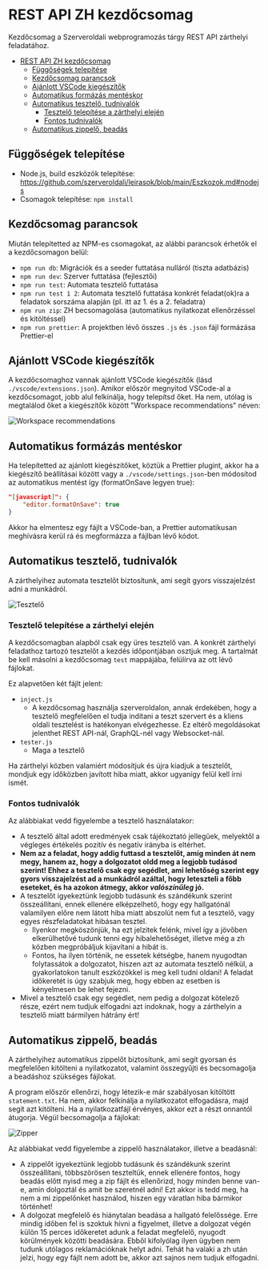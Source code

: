# REST API ZH kezdőcsomag

Kezdőcsomag a Szerveroldali webprogramozás tárgy REST API zárthelyi feladatához.

- [REST API ZH kezdőcsomag](#rest-api-zh-kezdőcsomag)
  - [Függőségek telepítése](#függőségek-telepítése)
  - [Kezdőcsomag parancsok](#kezdőcsomag-parancsok)
  - [Ajánlott VSCode kiegészítők](#ajánlott-vscode-kiegészítők)
  - [Automatikus formázás mentéskor](#automatikus-formázás-mentéskor)
  - [Automatikus tesztelő, tudnivalók](#automatikus-tesztelő-tudnivalók)
    - [Tesztelő telepítése a zárthelyi elején](#tesztelő-telepítése-a-zárthelyi-elején)
    - [Fontos tudnivalók](#fontos-tudnivalók)
  - [Automatikus zippelő, beadás](#automatikus-zippelő-beadás)

## Függőségek telepítése

- Node.js, build eszközök telepítése: https://github.com/szerveroldali/leirasok/blob/main/Eszkozok.md#nodejs
- Csomagok telepítése: `npm install`

## Kezdőcsomag parancsok

Miután telepítetted az NPM-es csomagokat, az alábbi parancsok érhetők el a kezdőcsomagon belül:

- `npm run db`: Migrációk és a seeder futtatása nulláról (tiszta adatbázis)
- `npm run dev`: Szerver futtatása (fejlesztői)
- `npm run test`: Automata tesztelő futtatása
- `npm run test 1 2`: Automata tesztelő futtatása konkrét feladat(ok)ra a feladatok sorszáma alapján (pl. itt az 1. és a 2. feladatra)
- `npm run zip`: ZH becsomagolása (automatikus nyilatkozat ellenőrzéssel és kitöltéssel)
- `npm run prettier`: A projektben lévő összes `.js` és `.json` fájl formázása Prettier-el

## Ajánlott VSCode kiegészítők

A kezdőcsomaghoz vannak ajánlott VSCode kiegészítők (lásd `./vscode/extensions.json`). Amikor először megnyitod VSCode-al a kezdőcsomagot, jobb alul felkínálja, hogy telepítsd őket. Ha nem, utólag is megtalálod őket a kiegészítők között "Workspace recommendations" néven:

![Workspace recommendations](https://i.imgur.com/NVjs2RX.png)
## Automatikus formázás mentéskor

Ha telepítetted az ajánlott kiegészítőket, köztük a Prettier plugint, akkor ha a kiegészítő beállításai között vagy a `./vscode/settings.json`-ben módosítod az automatikus mentést így (formatOnSave legyen true):

```json
"[javascript]": {
    "editor.formatOnSave": true
}
```

Akkor ha elmentesz egy fájlt a VSCode-ban, a Prettier automatikusan meghívásra kerül rá és megformázza a fájlban lévő kódot.

## Automatikus tesztelő, tudnivalók

A zárthelyihez automata tesztelőt biztosítunk, ami segít gyors visszajelzést adni a munkádról.

![Tesztelő](https://imgur.com/7nJ6XvT.png)

### Tesztelő telepítése a zárthelyi elején

A kezdőcsomagban alapból csak egy üres tesztelő van. A konkrét zárthelyi feladathoz tartozó tesztelőt a kezdés időpontjában osztjuk meg. A tartalmát be kell másolni a kezdőcsomag `test` mappájába, felülírva az ott lévő fájlokat.

Ez alapvetően két fájlt jelent:
- `inject.js`
  - A kezdőcsomag használja szerveroldalon, annak érdekében, hogy a tesztelő megfelelően el tudja indítani a teszt szervert és a kliens oldali tesztelést is hatékonyan elvégezhesse. Ez eltérő megoldásokat jelenthet REST API-nál, GraphQL-nél vagy Websocket-nál.
- `tester.js`
  - Maga a tesztelő

Ha zárthelyi közben valamiért módosítjuk és újra kiadjuk a tesztelőt, mondjuk egy időközben javított hiba miatt, akkor ugyanígy felül kell írni ismét.

### Fontos tudnivalók

Az alábbiakat vedd figyelembe a tesztelő használatakor:

- A tesztelő által adott eredmények csak tájékoztató jellegűek, melyektől a végleges értékelés pozitív és negatív irányba is eltérhet.
- **Nem az a feladat, hogy addig futtasd a tesztelőt, amíg minden át nem megy, hanem az, hogy a dolgozatot oldd meg a legjobb tudásod szerint! Ehhez a tesztelő csak egy segédlet, ami lehetőség szerint egy gyors visszajelzést ad a munkádról azáltal, hogy leteszteli a főbb eseteket, és ha azokon átmegy, akkor *valószínűleg* jó.**
- A tesztelőt igyekeztünk legjobb tudásunk és szándékunk szerint összeállítani, ennek ellenére elképzelhető, hogy egy hallgatónál valamilyen előre nem látott hiba miatt abszolút nem fut a tesztelő, vagy egyes részfeladatokat hibásan tesztel.
  - Ilyenkor megköszönjük, ha ezt jelzitek felénk, mivel így a jövőben elkerülhetővé tudunk tenni egy hibalehetőséget, illetve még a zh közben megpróbáljuk kijavítani a hibát is.
  - Fontos, ha ilyen történik, ne essetek kétségbe, hanem nyugodtan folytassátok a dolgozatot, hiszen azt az automata tesztelő nélkül, a gyakorlatokon tanult eszközökkel is meg kell tudni oldani! A feladat időkeretét is úgy szabjuk meg, hogy ebben az esetben is kényelmesen be lehet fejezni.
- Mivel a tesztelő csak egy segédlet, nem pedig a dolgozat kötelező része, ezért nem tudjuk elfogadni azt indoknak, hogy a zárthelyin a tesztelő miatt bármilyen hátrány ért!

## Automatikus zippelő, beadás

A zárthelyihez automatikus zippelőt biztosítunk, ami segít gyorsan és megfelelően kitölteni a nyilatkozatot, valamint összegyűjti és becsomagolja a beadáshoz szükséges fájlokat.

A program először ellenőrzi, hogy létezik-e már szabályosan kitöltött `statement.txt`. Ha nem, akkor felkínálja a nyilatkozatot elfogadásra, majd segít azt kitölteni. Ha a nyilatkozatfájl érvényes, akkor ezt a részt onnantól átugorja. Végül becsomagolja a fájlokat:

![Zipper](https://i.imgur.com/5cSvMRS.png)

Az alábbiakat vedd figyelembe a zippelő használatakor, illetve a beadásnál:

- A zippelőt igyekeztünk legjobb tudásunk és szándékunk szerint összeállítani, többszörösen teszteltük, ennek ellenére fontos, hogy beadás előtt nyisd meg a zip fájlt és ellenőrizd, hogy minden benne van-e, amin dolgoztál és amit be szeretnél adni! Ezt akkor is tedd meg, ha nem a mi zippelőnket használod, hiszen egy váratlan hiba bármikor történhet!
- A dolgozat megfelelő és hiánytalan beadása a hallgató felelőssége. Erre mindig időben fel is szoktuk hívni a figyelmet, illetve a dolgozat végén külön 15 perces időkeretet adunk a feladat megfelelő, nyugodt körülmények közötti beadására. Ebből kifolyólag ilyen ügyben nem tudunk utólagos reklamációknak helyt adni. Tehát ha valaki a zh után jelzi, hogy egy fájlt nem adott be, akkor azt sajnos nem tudjuk elfogadni.
